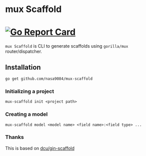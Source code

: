 # mux Scaffold

[![Go Report Card](https://goreportcard.com/badge/github.com/nasa9084/mux-scaffold)](https://goreportcard.com/report/github.com/nasa9084/mux-scaffold)
==============

`mux Scaffold` is CLI to generate scaffolds using `gorilla/mux` router/dispatcher.

## Installation

``` shell
go get github.com/nasa9084/mux-scaffold
```

### Initializing a project

``` shell
mux-scaffold init <project path>
```

### Creating a model

``` shell
mux-scaffold model <model name> <field name>:<field type> ...
```

### Thanks

This is based on [dcu/gin-scaffold](https://github.com/dcu/gin-scaffold)
